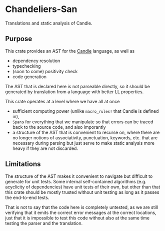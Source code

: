 # Chandeliers-San

Translations and static analysis of Candle.

## Purpose

This crate provides an AST for the [Candle](https://crates.io/crates/chandeliers-sem)
language, as well as
- dependency resolution
- typechecking
- (soon to come) positivity check
- code generation

The AST that is declared here is not parseable directly, so it should be
generated by translation from a language with better LL properties.

This crate operates at a level where we have all at once
- sufficient computing power (unlike `macro_rules!` that Candle is defined in),
- `Span`s for everything that we manipulate so that errors can be traced
  back to the source code, and also imporantly
- a structure of the AST that is convenient to recurse on, where there
  are no longer notions of associativity, punctuation, keywords, etc.
  that are necessary during parsing but just serve to make static analysis
  more heavy if they are not discarded.


## Limitations

The structure of the AST makes it convenient to navigate but difficult to
generate for unit tests. Some internal self-contained algorithms
(e.g. acyclicity of dependencies) have unit tests of their own, but other
than that this crate should be mostly trusted without unit testing as
long as it passes the end-to-end tests.

That is not to say that the code here is completely untested, as we
are still verifying that it emits the correct error messages at the correct
locations, just that it is impossible to test this code without also
at the same time testing the parser and the translation.


